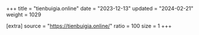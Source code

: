 +++
title = "tienbuigia.online"
date = "2023-12-13"
updated = "2024-02-21"
weight = 1029

[extra]
source = "https://tienbuigia.online/"
ratio = 100
size = 1
+++
